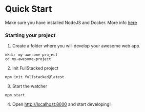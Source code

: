 # Quick Start

Make sure you have installed NodeJS and Docker. More info [here](./Requirements.md)

### Starting your project

1. Create a folder where you will develop your awesome web app.

```shell
mkdir my-awesome-project
cd my-awesome-project
```

2. Init FullStacked project

```shell
npm init fullstacked@latest
```

3. Start the watcher

```shell
npm start
```

4. Open [http://localhost:8000](http://localhost:8000/) and start developing!
